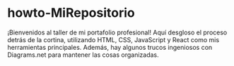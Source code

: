 # howto-MiRepositorio
¡Bienvenidos al taller de mi portafolio profesional! Aquí desgloso el proceso detrás de la cortina, utilizando HTML, CSS, JavaScript y React como mis herramientas principales. Además, hay algunos trucos ingeniosos con Diagrams.net para mantener las cosas organizadas.
